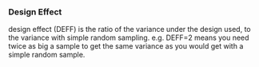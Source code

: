 
### Design Effect ###
design effect (DEFF) is the ratio of the variance under the design used, to the variance with simple random sampling. e.g. DEFF=2 means you need twice as big a sample to get the same variance as you would get with a simple random sample.


